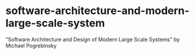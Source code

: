 # software-architecture-and-modern-large-scale-system
"Software Architecture and Design of Modern Large Scale Systems" by Michael Pogrebinsky
